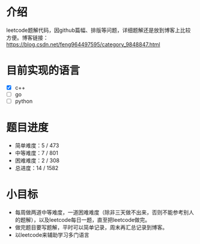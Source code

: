 # 介绍
leetcode题解代码，因github篇幅、排版等问题，详细题解还是放到博客上比较方便。博客链接：https://blog.csdn.net/feng964497595/category_9848847.html

# 目前实现的语言
- [x] c++
- [ ] go
- [ ] python

# 题目进度
* 简单难度：5 / 473
* 中等难度：7 / 801
* 困难难度：2 / 308
* 总进度：14 / 1582

# 小目标
* 每周做两道中等难度，一道困难难度（除非三天做不出来，否则不能参考别人的题解），以及leetcode每日一题，直至把leetcode做完。
* 做完题目要写题解，平时可以简单记录，周末再汇总记录到博客。
* 以leetcode来辅助学习多门语言
